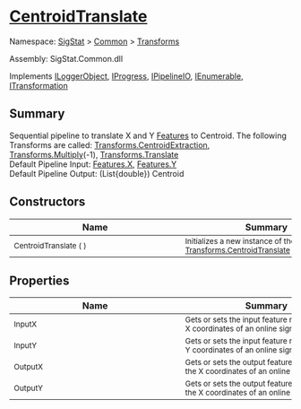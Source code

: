 # [CentroidTranslate](./CentroidTranslate.md)

Namespace: [SigStat]() > [Common](./../README.md) > [Transforms](./README.md)

Assembly: SigStat.Common.dll

Implements [ILoggerObject](./../ILoggerObject.md), [IProgress](./../Helpers/IProgress.md), [IPipelineIO](./../Pipeline/IPipelineIO.md), [IEnumerable](https://docs.microsoft.com/en-us/dotnet/api/System.Collections.IEnumerable), [ITransformation](./../ITransformation.md)

## Summary
Sequential pipeline to translate X and Y [Features](https://github.com/hargitomi97/sigstat/blob/master/docs/md/SigStat/Common/Features.md) to Centroid.  The following Transforms are called: [Transforms.CentroidExtraction](https://github.com/hargitomi97/sigstat/blob/master/docs/md/SigStat/Common/Transforms/CentroidExtraction.md), [Transforms.Multiply](https://github.com/hargitomi97/sigstat/blob/master/docs/md/SigStat/Common/Transforms/Multiply.md)(-1), [Transforms.Translate](https://github.com/hargitomi97/sigstat/blob/master/docs/md/SigStat/Common/Transforms/Translate.md)<br>Default Pipeline Input: [Features.X](https://github.com/hargitomi97/sigstat/blob/master/docs/md/SigStat/Common/Features.md), [Features.Y](https://github.com/hargitomi97/sigstat/blob/master/docs/md/SigStat/Common/Features.md)<br>Default Pipeline Output: (List{double}) Centroid

## Constructors

| Name | Summary | 
| --- | --- | 
| <sub>CentroidTranslate (  )</sub><div style="width: 290px"> | <sub>Initializes a new instance of the [Transforms.CentroidTranslate](https://github.com/hargitomi97/sigstat/blob/master/docs/md/SigStat/Common/Transforms/CentroidTranslate.md) class.</sub><div style="width: 290px"> | <br>


## Properties

| Name | Summary | 
| --- | --- | 
| <sub>InputX</sub><div style="width: 290px"> | <sub>Gets or sets the input feature representing the X coordinates of an online signature</sub><div style="width: 290px"> | <br>
| <sub>InputY</sub><div style="width: 290px"> | <sub>Gets or sets the input feature representing the Y coordinates of an online signature</sub><div style="width: 290px"> | <br>
| <sub>OutputX</sub><div style="width: 290px"> | <sub>Gets or sets the output feature representing the X coordinates of an online signature</sub><div style="width: 290px"> | <br>
| <sub>OutputY</sub><div style="width: 290px"> | <sub>Gets or sets the output feature representing the X coordinates of an online signature</sub><div style="width: 290px"> | <br>


